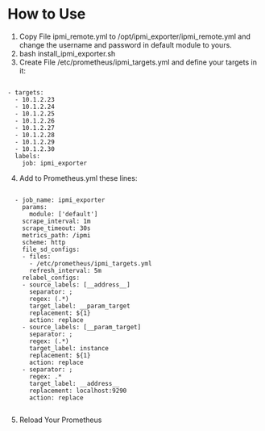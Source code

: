 # How to Use
1. Copy File ipmi_remote.yml to /opt/ipmi_exporter/ipmi_remote.yml and change the username and password in default module to yours.
2. bash install_ipmi_exporter.sh
3. Create File /etc/prometheus/ipmi_targets.yml and define your targets in it:

```

- targets:
  - 10.1.2.23
  - 10.1.2.24
  - 10.1.2.25
  - 10.1.2.26
  - 10.1.2.27
  - 10.1.2.28
  - 10.1.2.29
  - 10.1.2.30
  labels:
    job: ipmi_exporter
```

4. Add to Prometheus.yml these lines:
```

  - job_name: ipmi_exporter
    params:
      module: ['default']
    scrape_interval: 1m
    scrape_timeout: 30s
    metrics_path: /ipmi
    scheme: http
    file_sd_configs:
    - files:
      - /etc/prometheus/ipmi_targets.yml
      refresh_interval: 5m
    relabel_configs:
    - source_labels: [__address__]
      separator: ;
      regex: (.*)
      target_label: __param_target
      replacement: ${1}
      action: replace
    - source_labels: [__param_target]
      separator: ;
      regex: (.*)
      target_label: instance
      replacement: ${1}
      action: replace
    - separator: ;
      regex: .*
      target_label: __address__
      replacement: localhost:9290
      action: replace


```
5. Reload Your Prometheus
